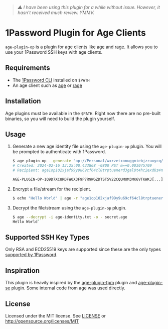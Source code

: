 > *⚠️  I have been using this plugin for a while without issue.
> However, it hasn't received much review. YMMV.*

# 1Password Plugin for Age Clients

`age-plugin-op` is a plugin for age clients like [age](https://github.com/FiloSottile/age/)
and [rage](https://github.com/str4d/rage). It allows you to use your 1Password SSH keys with age clients.

## Requirements

- The [1Password CLI](https://1password.com/downloads/command-line/) installed on `$PATH`
- An age client such as [age](https://github.com/FiloSottile/age/) or [rage](https://github.com/str4d/rage)

## Installation

Age plugins must be available in the `$PATH`. Right now there are no pre-built binaries, so you will need to build the plugin yourself.

## Usage

1. Generate a new age identity file using the `age-plugin-op` plugin. You will be prompted to authenticate with 1Password.
    ```sh
    $ age-plugin-op --generate "op://Personal/wxrzetxonuggniebjzruxycq/private key" -o age-identity.txt
    # Created: 2024-02-16 13:25:00.433868 -0800 PST m=+0.003075709
    # Recipient: age1op102xjaf99y9u69cf64cl8trptuenerd3gal8t4hc2exd8z4ntvpyquwaf9l

    AGE-PLUGIN-OP-1Q9D7XC8RDFW0X3F9P7R9WGZDTST5V22CQUMUM3MK6VTKWKJ[...]
   ```
2. Encrypt a file/stream for the recipient.
    ```sh
    $ echo "Hello World" | age -r "age1op102xjaf99y9u69cf64cl8trptuenerd3gal8t4hc2exd8z4ntvpyquwaf9l" > secret.age
   ```
3. Decrypt the file/stream using the `age-plugin-op` plugin.
    ```sh
    $ age --decrypt -i age-identity.txt -o - secret.age
    Hello World`
    ```

## Supported SSH Key Types

Only RSA and ECD25519 keys are supported since these are the only types [supported by 1Password](https://developer.1password.com/docs/ssh/agent/#eligible-keys).

## Inspiration

This plugin is heavily inspired by the [age-plugin-tpm](https://github.com/Foxboron/age-plugin-tpm/) plugin and [age-plugin-se](https://github.com/remko/age-plugin-se/) plugin.
Some internal code from age was used directly.

## License

Licensed under the MIT license. See [LICENSE](LICENSE) or http://opensource.org/licenses/MIT

